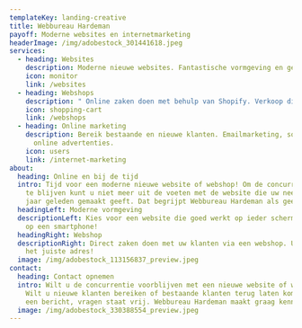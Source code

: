 ```yaml
---
templateKey: landing-creative
title: Webbureau Hardeman
payoff: Moderne websites en internetmarketing
headerImage: /img/adobestock_301441618.jpeg
services:
  - heading: Websites
    description: Moderne nieuwe websites. Fantastische vormgeving en gemakkelijk onderhoud.
    icon: monitor
    link: /websites
  - heading: Webshops
    description: " Online zaken doen met behulp van Shopify. Verkoop direct aan uw klanten."
    icon: shopping-cart
    link: /webshops
  - heading: Online marketing
    description: Bereik bestaande en nieuwe klanten. Emailmarketing, social media en
      online advertenties.
    icon: users
    link: /internet-marketing
about:
  heading: Online en bij de tijd
  intro: Tijd voor een moderne nieuwe website of webshop! Om de concurrentie voor
    te blijven kunt u niet meer uit de voeten met de website die uw neefje tien
    jaar geleden gemaakt geeft. Dat begrijpt Webbureau Hardeman als geen ander.
  headingLeft: Moderne vormgeving
  descriptionLeft: Kies voor een website die goed werkt op ieder scherm, en zeker
    op een smartphone!
  headingRight: Webshop
  descriptionRight: Direct zaken doen met uw klanten via een webshop. U bent aan
    het juiste adres!
  image: /img/adobestock_113156837_preview.jpeg
contact:
  heading: Contact opnemen
  intro: Wilt u de concurrentie voorblijven met een nieuwe website of webshop?
    Wilt u nieuwe klanten bereiken of bestaande klanten terug laten komen? Stuur
    een bericht, vragen staat vrij. Webbureau Hardeman maakt graag kennis!
  image: /img/adobestock_330388554_preview.jpeg
---
```

